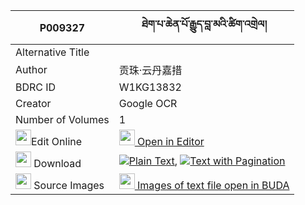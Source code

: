 |P009327|ཐེག་པ་ཆེན་པོ་རྒྱུད་བླ་མའི་ཚིག་འགྲེལ། 
| --- | --- 
|Alternative Title |
|Author| 贡珠·云丹嘉措
|BDRC ID | W1KG13832
|Creator | Google OCR
|Number of Volumes| 1
|<img width="25" src="https://img.icons8.com/color/25/000000/edit-property.png">Edit Online| [<img width="25" src="https://avatars.githubusercontent.com/u/45091458?s=200&v=4"> Open in Editor](http://editor.openpecha.org/P009327)
|<img width="25" src="https://img.icons8.com/fluent/48/000000/download-2.png"/>  Download | [![](https://img.icons8.com/color/20/000000/txt.png)Plain Text](https://github.com/Openpecha/P009327/releases/download/v1/tekpa_chenpo_gyulama_i_tsikdre_plain_P009327.zip), [![](https://img.icons8.com/color/20/000000/txt.png)Text with Pagination](https://github.com/Openpecha/P009327/releases/download/v1/tekpa_chenpo_gyulama_i_tsikdre_pages_P009327.zip)
|<img width="25" src="https://img.icons8.com/plasticine/100/000000/pictures-folder.png"/>  Source Images | [<img width="25" src="https://library.bdrc.io/icons/BUDA-small.svg"> Images of text file open in BUDA](https://library.bdrc.io/show/bdr:W1KG13832)